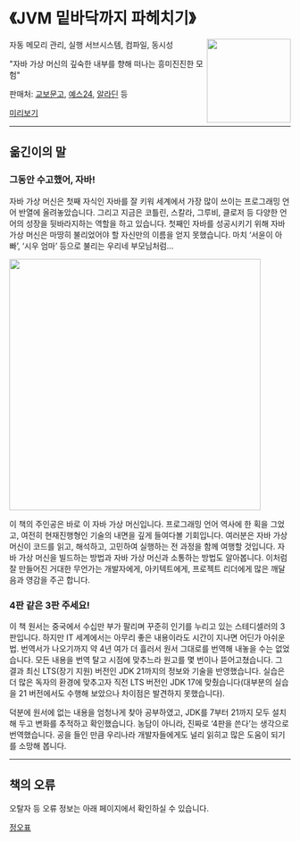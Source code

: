 
# 《JVM 밑바닥까지 파헤치기》 
<img src="https://contents.kyobobook.co.kr/sih/fit-in/458x0/pdt/9788966264414.jpg" width="150" align=right>
자동 메모리 관리, 실행 서브시스템, 컴파일, 동시성

"자바 가상 머신의 깊숙한 내부를 향해 떠나는 흥미진진한 모험"

판매처: <a href="https://product.kyobobook.co.kr/detail/S000213057051">교보문고</a>, <a href="https://www.yes24.com/Product/Goods/126114513">예스24</a>, <a href="https://www.aladin.co.kr/shop/wproduct.aspx?ItemId=338394581">알라딘</a> 등

[미리보기](https://product.kyobobook.co.kr/book/preview/S000213057051)

---

## 옮긴이의 말

### 그동안 수고했어, 자바!

자바 가상 머신은 첫째 자식인 자바를 잘 키워 세계에서 가장 많이 쓰이는 프로그래밍 언어 반열에 올려놓았습니다. 그리고 지금은 코틀린, 스칼라, 그루비, 클로저 등 다양한 언어의 성장을 뒷바라지하는 역할을 하고 있습니다. 첫째인 자바를 성공시키기 위해 자바 가상 머신은 마땅히 불리었어야 할 자신만의 이름을 얻지 못했습니다. 마치 ‘서윤이 아빠’, ‘시우 엄마’ 등으로 불리는 우리네 부모님처럼… 

<img src="https://github.com/WegraLee/JVM/blob/main/JVM%20languages.png?raw=true" width="450">

이 책의 주인공은 바로 이 자바 가상 머신입니다. 프로그래밍 언어 역사에 한 획을 그었고, 여전히 현재진행형인 기술의 내면을 깊게 들여다볼 기회입니다. 여러분은 자바 가상 머신이 코드를 읽고, 해석하고, 고민하여 실행하는 전 과정을 함께 여행할 것입니다. 자바 가상 머신을 빌드하는 방법과 자바 가상 머신과 소통하는 방법도 알아봅니다. 이처럼 잘 만들어진 거대한 무언가는 개발자에게, 아키텍트에게, 프로젝트 리더에게 많은 깨달음과 영감을 주곤 합니다.

### 4판 같은 3판 주세요!

이 책 원서는 중국에서 수십만 부가 팔리며 꾸준히 인기를 누리고 있는 스테디셀러의 3판입니다. 하지만 IT 세계에서는 아무리 좋은 내용이라도 시간이 지나면 어딘가 아쉬운 법. 번역서가 나오기까지 약 4년 여가 더 흘러서 원서 그대로를 번역해 내놓을 수는 없었습니다. 모든 내용을 번역 탈고 시점에 맞추느라 원고를 몇 번이나 뜯어고쳤습니다. 그 결과 최신 LTS(장기 지원) 버전인 JDK 21까지의 정보와 기술을 반영했습니다. 실습은 더 많은 독자의 환경에 맞추고자 직전 LTS 버전인 JDK 17에 맞췄습니다(대부분의 실습을 21 버전에서도 수행해 보았으나 차이점은 발견하지 못했습니다).

덕분에 원서에 없는 내용을 엄청나게 찾아 공부하였고, JDK를 7부터 21까지 모두 설치해 두고 변화를 추적하고 확인했습니다. 농담이 아니라, 진짜로 ‘4판을 쓴다’는 생각으로 번역했습니다. 공을 들인 만큼 우리나라 개발자들에게도 널리 읽히고 많은 도움이 되기를 소망해 봅니다.

---

## 책의 오류

오탈자 등 오류 정보는 아래 페이지에서 확인하실 수 있습니다.

[정오표](https://docs.google.com/document/d/1Xa0VvT-2ADxCZu5LIKgo4rLTpOYXba2wlSo7AZ4Egrk)
